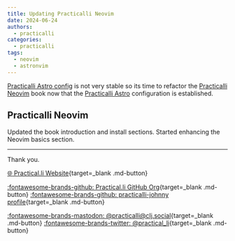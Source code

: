 ```yaml
---
title: Updating Practicalli Neovim
date: 2024-06-24
authors:
  - practicalli
categories:
  - practicalli
tags:
  - neovim
  - astronvim
---
```


[Practicalli Astro config](https://github.com/practicalli/astro) is not very stable so its time to refactor the [Practicalli Neovim](https://practical.li/neovim) book now that the [Practicalli Astro](https://github.com/practicalli/astro) configuration is established.

<!-- more -->

## Practicalli Neovim

Updated the book introduction and install sections.  Started enhancing the Neovim basics section.

---
Thank you.

[:globe_with_meridians: Practical.li Website](https://practical.li){target=_blank .md-button}

[:fontawesome-brands-github: Practical.li GitHub Org](https://github.com/practicalli){target=_blank .md-button}
[:fontawesome-brands-github: practicalli-johnny profile](https://github.com/practicalli-johnny){target=_blank .md-button}

[:fontawesome-brands-mastodon: @practicalli@clj.social](https://clj.social/@practicalli){target=_blank .md-button}
[:fontawesome-brands-twitter: @practical_li](https://twitter.com/practcial_li){target=_blank .md-button}
